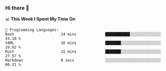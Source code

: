 ### Hi there 👋

<!--
**CrazyCollin/crazycollin** is a ✨ _special_ ✨ repository because its `README.md` (this file) appears on your GitHub profile.

Here are some ideas to get you started:

- 🔭 I’m currently working on ...
- 🌱 I’m currently learning ...
- 👯 I’m looking to collaborate on ...
- 🤔 I’m looking for help with ...
- 💬 Ask me about ...
- 📫 How to reach me: ...
- 😄 Pronouns: ...
- ⚡ Fun fact: ...
-->

<!--START_SECTION:waka-->
📊 **This Week I Spent My Time On** 

```text
💬 Programming Languages: 
Bash                     24 mins             ███████████░░░░░░░░░░░░░░   43.10 % 
YAML                     16 mins             ███████░░░░░░░░░░░░░░░░░░   29.02 % 
Rust                     15 mins             ███████░░░░░░░░░░░░░░░░░░   27.57 % 
Markdown                 0 secs              ░░░░░░░░░░░░░░░░░░░░░░░░░   00.31 % 
```


<!--END_SECTION:waka-->
